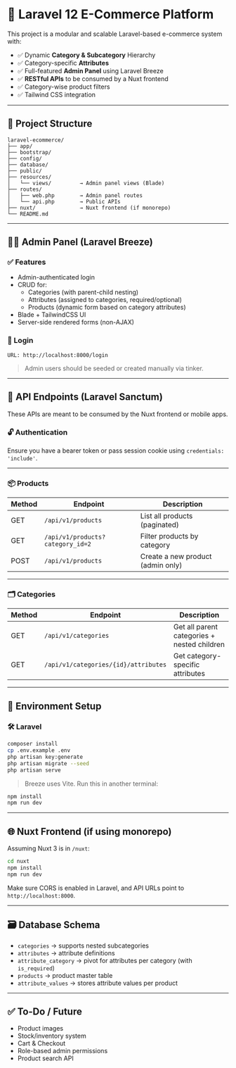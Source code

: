 
# 🛒 Laravel 12 E-Commerce Platform

This project is a modular and scalable Laravel-based e-commerce system with:

- ✅ Dynamic **Category & Subcategory** Hierarchy  
- ✅ Category-specific **Attributes**  
- ✅ Full-featured **Admin Panel** using Laravel Breeze  
- ✅ **RESTful APIs** to be consumed by a Nuxt frontend  
- ✅ Category-wise product filters  
- ✅ Tailwind CSS integration  

---

## 📁 Project Structure

```
laravel-ecommerce/
├── app/
├── bootstrap/
├── config/
├── database/
├── public/
├── resources/
│   └── views/         → Admin panel views (Blade)
├── routes/
│   ├── web.php        → Admin panel routes
│   └── api.php        → Public APIs
├── nuxt/              → Nuxt frontend (if monorepo)
└── README.md
```

---

## 🧑‍💼 Admin Panel (Laravel Breeze)

### ✅ Features

- Admin-authenticated login
- CRUD for:
  - Categories (with parent-child nesting)
  - Attributes (assigned to categories, required/optional)
  - Products (dynamic form based on category attributes)
- Blade + TailwindCSS UI
- Server-side rendered forms (non-AJAX)

### 🔐 Login

```
URL: http://localhost:8000/login
```

> Admin users should be seeded or created manually via tinker.

---

## 🔌 API Endpoints (Laravel Sanctum)

These APIs are meant to be consumed by the Nuxt frontend or mobile apps.

### 🔓 Authentication

Ensure you have a bearer token or pass session cookie using `credentials: 'include'`.

---

### 📦 Products

| Method | Endpoint                         | Description                       |
|--------|----------------------------------|-----------------------------------|
| GET    | `/api/v1/products`               | List all products (paginated)     |
| GET    | `/api/v1/products?category_id=2` | Filter products by category       |
| POST   | `/api/v1/products`               | Create a new product (admin only) |

---

### 🗂 Categories

| Method | Endpoint                     | Description                        |
|--------|------------------------------|------------------------------------|
| GET    | `/api/v1/categories`         | Get all parent categories + nested children |
| GET    | `/api/v1/categories/{id}/attributes` | Get category-specific attributes |

---

## 🔧 Environment Setup

### 🛠 Laravel

```bash
composer install
cp .env.example .env
php artisan key:generate
php artisan migrate --seed
php artisan serve
```

> Breeze uses Vite. Run this in another terminal:

```bash
npm install
npm run dev
```

---

## 🌐 Nuxt Frontend (if using monorepo)

Assuming Nuxt 3 is in `/nuxt`:

```bash
cd nuxt
npm install
npm run dev
```

Make sure CORS is enabled in Laravel, and API URLs point to `http://localhost:8000`.

---

## 🗃 Database Schema

- `categories` → supports nested subcategories
- `attributes` → attribute definitions
- `attribute_category` → pivot for attributes per category (with `is_required`)
- `products` → product master table
- `attribute_values` → stores attribute values per product

---

## ✅ To-Do / Future

- Product images
- Stock/inventory system
- Cart & Checkout
- Role-based admin permissions
- Product search API
